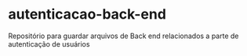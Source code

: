 # autenticacao-back-end
Repositório para guardar arquivos de Back end relacionados a parte de autenticação de usuários
